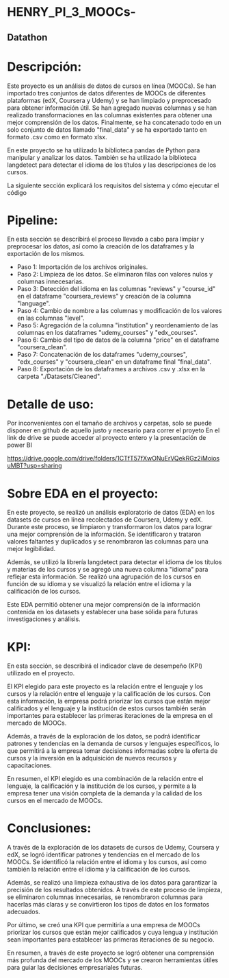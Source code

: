 ﻿# HENRY_PI_3_MOOCs-

## Datathon

# Descripción:
Este proyecto es un análisis de datos de cursos en línea (MOOCs). Se han importado tres conjuntos de datos diferentes de MOOCs de diferentes plataformas (edX, Coursera y Udemy) y se han limpiado y preprocesado para obtener información útil. Se han agregado nuevas columnas y se han realizado transformaciones en las columnas existentes para obtener una mejor comprensión de los datos. Finalmente, se ha concatenado todo en un solo conjunto de datos llamado "final_data" y se ha exportado tanto en formato .csv como en formato xlsx.

En este proyecto se ha utilizado la biblioteca pandas de Python para manipular y analizar los datos. También se ha utilizado la biblioteca langdetect para detectar el idioma de los títulos y las descripciones de los cursos.

La siguiente sección explicará los requisitos del sistema y cómo ejecutar el código

# Pipeline:
En esta sección se describirá el proceso llevado a cabo para limpiar y preprocesar los datos, así como la creación de los dataframes y la exportación de los mismos.

- Paso 1: Importación de los archivos originales.
- Paso 2: Limpieza de los datos. Se eliminaron filas con valores nulos y columnas innecesarias.
- Paso 3: Detección del idioma en las columnas "reviews" y "course_id" en el dataframe "coursera_reviews" y creación de la columna "language".
- Paso 4: Cambio de nombre a las columnas y modificación de los valores en las columnas "level".
- Paso 5: Agregación de la columna "institution" y reordenamiento de las columnas en los dataframes "udemy_courses" y "edx_courses".
- Paso 6: Cambio del tipo de datos de la columna "price" en el dataframe "coursera_clean".
- Paso 7: Concatenación de los dataframes "udemy_courses", "edx_courses" y "coursera_clean" en un dataframe final "final_data".
- Paso 8: Exportación de los dataframes a archivos .csv y .xlsx en la carpeta "./Datasets/Cleaned".

# Detalle de uso:
Por inconvenientes con el tamaño de archivos y carpetas, solo se puede disponer en github de aquello justo y necesario para correr el proyeto
En el link de drive se puede acceder al proyecto entero y la presentación de power BI

https://drive.google.com/drive/folders/1CTfT57fXwONuErVQekRGz2iMoiosuMBT?usp=sharing

# Sobre EDA en el proyecto:
En este proyecto, se realizó un análisis exploratorio de datos (EDA) en los datasets de cursos en línea recolectados de Coursera, Udemy y edX. Durante este proceso, se limpiaron y transformaron los datos para lograr una mejor comprensión de la información. Se identificaron y trataron valores faltantes y duplicados y se renombraron las columnas para una mejor legibilidad.

Además, se utilizó la librería langdetect para detectar el idioma de los títulos y materias de los cursos y se agregó una nueva columna "idioma" para reflejar esta información. Se realizó una agrupación de los cursos en función de su idioma y se visualizó la relación entre el idioma y la calificación de los cursos.

Este EDA permitió obtener una mejor comprensión de la información contenida en los datasets y establecer una base sólida para futuras investigaciones y análisis.

# KPI:

En esta sección, se describirá el indicador clave de desempeño (KPI) utilizado en el proyecto.

El KPI elegido para este proyecto es la relación entre el lenguaje y los cursos y la relación entre el lenguaje y la calificación de los cursos. Con esta información, la empresa podrá priorizar los cursos que están mejor calificados y el lenguaje y la institución de estos cursos también serán importantes para establecer las primeras iteraciones de la empresa en el mercado de MOOCs.

Además, a través de la exploración de los datos, se podrá identificar patrones y tendencias en la demanda de cursos y lenguajes específicos, lo que permitirá a la empresa tomar decisiones informadas sobre la oferta de cursos y la inversión en la adquisición de nuevos recursos y capacitaciones.

En resumen, el KPI elegido es una combinación de la relación entre el lenguaje, la calificación y la institución de los cursos, y permite a la empresa tener una visión completa de la demanda y la calidad de los cursos en el mercado de MOOCs.

# Conclusiones:
A través de la exploración de los datasets de cursos de Udemy, Coursera y edX, se logró identificar patrones y tendencias en el mercado de los MOOCs. Se identificó la relación entre el idioma y los cursos, así como también la relación entre el idioma y la calificación de los cursos.

Además, se realizó una limpieza exhaustiva de los datos para garantizar la precisión de los resultados obtenidos. A través de este proceso de limpieza, se eliminaron columnas innecesarias, se renombraron columnas para hacerlas más claras y se convirtieron los tipos de datos en los formatos adecuados.

Por último, se creó una KPI que permitiría a una empresa de MOOCs priorizar los cursos que están mejor calificados y cuya lengua y institución sean importantes para establecer las primeras iteraciones de su negocio.

En resumen, a través de este proyecto se logró obtener una comprensión más profunda del mercado de los MOOCs y se crearon herramientas útiles para guiar las decisiones empresariales futuras.
